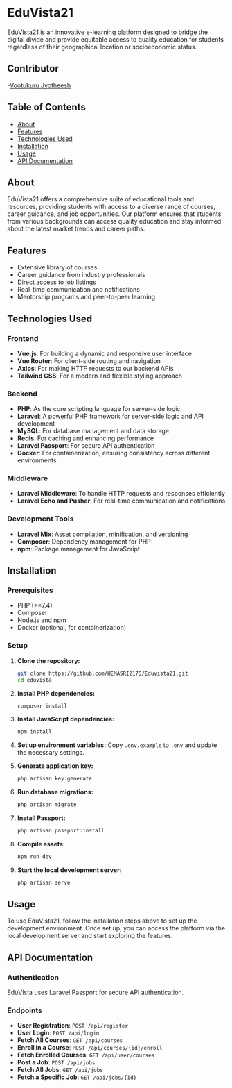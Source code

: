 
# EduVista21

EduVista21 is an innovative e-learning platform designed to bridge the digital divide and provide equitable access to quality education for students regardless of their geographical location or socioeconomic status.
## Contributor
-[Vootukuru Jyotheesh](@jyotheeshgoud)

## Table of Contents

- [About](#about)
- [Features](#features)
- [Technologies Used](#technologies-used)
- [Installation](#installation)
- [Usage](#usage)
- [API Documentation](#api-documentation)


## About

EduVista21 offers a comprehensive suite of educational tools and resources, providing students with access to a diverse range of courses, career guidance, and job opportunities. Our platform ensures that students from various backgrounds can access quality education and stay informed about the latest market trends and career paths.

## Features

- Extensive library of courses
- Career guidance from industry professionals
- Direct access to job listings
- Real-time communication and notifications
- Mentorship programs and peer-to-peer learning

## Technologies Used

### Frontend
- **Vue.js**: For building a dynamic and responsive user interface
- **Vue Router**: For client-side routing and navigation
- **Axios**: For making HTTP requests to our backend APIs
- **Tailwind CSS**: For a modern and flexible styling approach

### Backend
- **PHP**: As the core scripting language for server-side logic
- **Laravel**: A powerful PHP framework for server-side logic and API development
- **MySQL**: For database management and data storage
- **Redis**: For caching and enhancing performance
- **Laravel Passport**: For secure API authentication
- **Docker**: For containerization, ensuring consistency across different environments

### Middleware
- **Laravel Middleware**: To handle HTTP requests and responses efficiently
- **Laravel Echo and Pusher**: For real-time communication and notifications

### Development Tools
- **Laravel Mix**: Asset compilation, minification, and versioning
- **Composer**: Dependency management for PHP
- **npm**: Package management for JavaScript

## Installation

### Prerequisites

- PHP (>=7.4)
- Composer
- Node.js and npm
- Docker (optional, for containerization)

### Setup

1. **Clone the repository:**
   ```sh
   git clone https://github.com/HEMASRI2175/Eduvista21.git
   cd eduvista
   ```

2. **Install PHP dependencies:**
   ```sh
   composer install
   ```

3. **Install JavaScript dependencies:**
   ```sh
   npm install
   ```

4. **Set up environment variables:**
   Copy `.env.example` to `.env` and update the necessary settings.

5. **Generate application key:**
   ```sh
   php artisan key:generate
   ```

6. **Run database migrations:**
   ```sh
   php artisan migrate
   ```

7. **Install Passport:**
   ```sh
   php artisan passport:install
   ```

8. **Compile assets:**
   ```sh
   npm run dev
   ```

9. **Start the local development server:**
   ```sh
   php artisan serve
   ```

## Usage

To use EduVista21, follow the installation steps above to set up the development environment. Once set up, you can access the platform via the local development server and start exploring the features.

## API Documentation

### Authentication

EduVista uses Laravel Passport for secure API authentication.

### Endpoints

- **User Registration**: `POST /api/register`
- **User Login**: `POST /api/login`
- **Fetch All Courses**: `GET /api/courses`
- **Enroll in a Course**: `POST /api/courses/{id}/enroll`
- **Fetch Enrolled Courses**: `GET /api/user/courses`
- **Post a Job**: `POST /api/jobs`
- **Fetch All Jobs**: `GET /api/jobs`
- **Fetch a Specific Job**: `GET /api/jobs/{id}`

